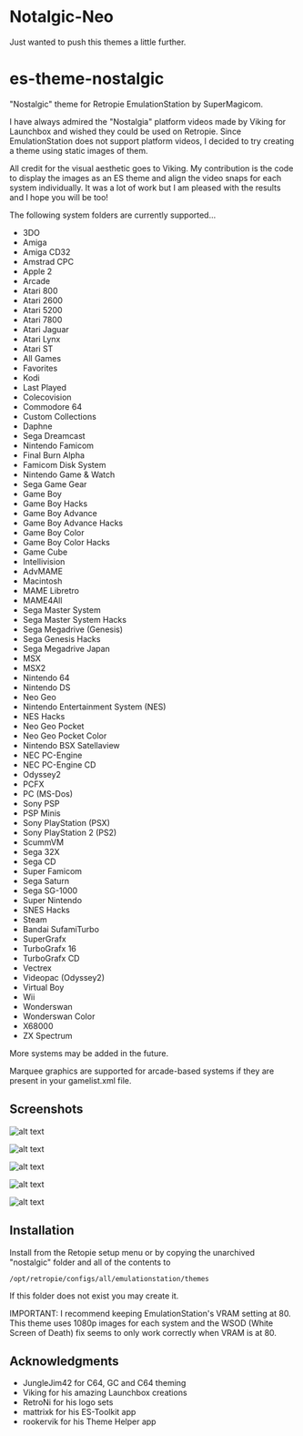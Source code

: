 # Notalgic-Neo
Just wanted to push this themes a little further.

# es-theme-nostalgic

"Nostalgic" theme for Retropie EmulationStation by SuperMagicom.

I have always admired the "Nostalgia" platform videos made by Viking for Launchbox and wished they could be used on Retropie.  Since EmulationStation does not support platform videos, I decided to try creating a theme using static images of them.

All credit for the visual aesthetic goes to Viking. My contribution is the code to display the images as an ES theme and align the video snaps for each system individually. It was a lot of work but I am pleased with the results and I hope you will be too!


The following system folders are currently supported...

* 3DO
* Amiga
* Amiga CD32
* Amstrad CPC
* Apple 2
* Arcade
* Atari 800
* Atari 2600
* Atari 5200
* Atari 7800
* Atari Jaguar
* Atari Lynx
* Atari ST
* All Games
* Favorites
* Kodi
* Last Played
* Colecovision
* Commodore 64
* Custom Collections
* Daphne
* Sega Dreamcast
* Nintendo Famicom
* Final Burn Alpha
* Famicom Disk System
* Nintendo Game & Watch
* Sega Game Gear
* Game Boy
* Game Boy Hacks
* Game Boy Advance
* Game Boy Advance Hacks
* Game Boy Color
* Game Boy Color Hacks
* Game Cube
* Intellivision
* AdvMAME
* Macintosh
* MAME Libretro
* MAME4All
* Sega Master System
* Sega Master System Hacks
* Sega Megadrive (Genesis)
* Sega Genesis Hacks
* Sega Megadrive Japan
* MSX
* MSX2
* Nintendo 64
* Nintendo DS
* Neo Geo
* Nintendo Entertainment System (NES)
* NES Hacks
* Neo Geo Pocket
* Neo Geo Pocket Color
* Nintendo BSX Satellaview
* NEC PC-Engine
* NEC PC-Engine CD
* Odyssey2
* PCFX
* PC (MS-Dos)
* Sony PSP
* PSP Minis
* Sony PlayStation (PSX)
* Sony PlayStation 2 (PS2)
* ScummVM
* Sega 32X
* Sega CD
* Super Famicom
* Sega Saturn
* Sega SG-1000
* Super Nintendo
* SNES Hacks
* Steam
* Bandai SufamiTurbo
* SuperGrafx
* TurboGrafx 16
* TurboGrafx CD
* Vectrex
* Videopac (Odyssey2)
* Virtual Boy
* Wii
* Wonderswan
* Wonderswan Color
* X68000
* ZX Spectrum

More systems may be added in the future.

Marquee graphics are supported for arcade-based systems if they are present in your gamelist.xml file.


## Screenshots

![alt text](https://i.imgur.com/d9IIFOx.jpg)

![alt text](https://i.imgur.com/ptaFE7f.jpg)

![alt text](https://i.imgur.com/97iUrL7.jpg)

![alt text](https://i.imgur.com/bv1f9lf.jpg)

![alt text](https://i.imgur.com/8S3UJqa.jpg)

## Installation

Install from the Retopie setup menu or by copying the unarchived "nostalgic" folder and all of the contents to

```
/opt/retropie/configs/all/emulationstation/themes
```

If this folder does not exist you may create it.

IMPORTANT: I recommend keeping EmulationStation's VRAM setting at 80. This theme uses 1080p images for each system and the WSOD (White Screen of Death) fix seems to only work correctly when VRAM is at 80.


## Acknowledgments

* JungleJim42 for C64, GC and C64 theming
* Viking for his amazing Launchbox creations
* RetroNi for his logo sets
* mattrixk for his ES-Toolkit app
* rookervik for his Theme Helper app

